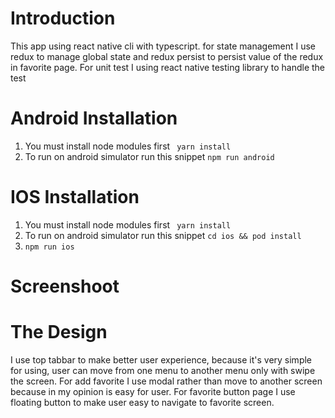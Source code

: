 # Introduction
This app using react native cli with typescript. for state management I use redux to manage global state and redux persist to persist value of the redux in favorite page. For unit test I using react native testing library to handle the test

# Android Installation
1. You must install node modules first
``` yarn install```
2. To run on android simulator run this snippet
```npm run android```

# IOS Installation
1. You must install node modules first
``` yarn install```
2. To run on android simulator run this snippet
```cd ios && pod install```
3. ```npm run ios ```

# Screenshoot

# The Design
I use top tabbar to make better user experience, because it's very simple for using, user can move from one menu to another menu only with swipe the screen. For add favorite I use modal rather than move to another screen because in my opinion is easy for user. For favorite button page I use floating button to make user easy to navigate to favorite screen.